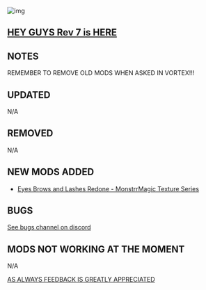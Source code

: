 ![img](https://s11.gifyu.com/images/SgCoI.png)

## [HEY GUYS Rev 7 is HERE](https://)

## NOTES

REMEMBER TO REMOVE OLD MODS WHEN ASKED IN VORTEX!!!


## UPDATED

N/A

## REMOVED

N/A

## NEW MODS ADDED

- [Eyes Brows and Lashes Redone - MonstrrMagic Texture Series](https://www.nexusmods.com/starfield/mods/4292)

## BUGS

[See bugs channel on discord](https://discord.gg/xZNztPjA2u)

## MODS NOT WORKING AT THE MOMENT

N/A

[AS ALWAYS FEEDBACK IS GREATLY APPRECIATED](https://)